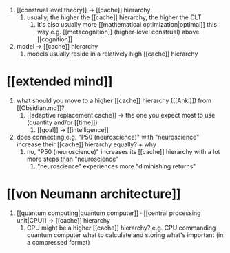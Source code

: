 1. [[construal level theory]] → [[cache]] hierarchy
	1. usually, the higher the [[cache]] hierarchy, the higher the CLT
		1. it's also usually more [[mathematical optimization|optimal]] this way e.g. [[metacognition]] (higher-level construal) above [[cognition]]
2. model → [[cache]] hierarchy
	1. models usually reside in a relatively high [[cache]] hierarchy

# [[extended mind]]
1. what should you move to a higher [[cache]] hierarchy ([[Anki]]) from [[Obsidian.md]]?
	1. [[adaptive replacement cache]] → the one you expect most to use (quantity and/or [[time]])
		1. [[goal]] → [[intelligence]]
2. does connecting e.g. "P50 (neuroscience)" with "neuroscience" increase their [[cache]] hierarchy equally? + why
	1. no, "P50 (neuroscience)" increases its [[cache]] hierarchy with a lot more steps than "neuroscience"
		1. "neuroscience" experiences more "diminishing returns"

# [[von Neumann architecture]]
1. [[quantum computing|quantum computer]] · [[central processing unit|CPU]] → [[cache]] hierarchy
	1. CPU might be a higher [[cache]] hierarchy? e.g. CPU commanding quantum computer what to calculate and storing what's important (in a compressed format)